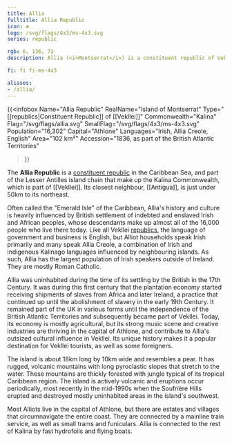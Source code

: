 ```yaml
---
title: Allia
fulltitle: Allia Republic
icon: ☘️
logo: /svg/flags/4x3/ms-4x3.svg
series: republic

rgb: 6, 136, 72
description: Allia (<i>Montserrat</i>) is a constituent republic of Vekllei located in the Lesser Antilles of the Caribbean Sea.

fi: fi fi-ms-4x3

aliases:
- /allia/
---
```

{{<infobox
	 Name="Allia Republic"
	 RealName="Island of Montserrat"
	 Type="[[republics|Constituent Republic]] of [[Vekllei]]"
	 Commonwealth="Kalina"
	 Flag="/svg/flags/allia.svg"
	 SmallFlag="/svg/flags/4x3/ms-4x3.svg"
	 Population="16,302"
	 Capital="Athlone"
	 Languages="Irish, Allia Creole, English"
	 Area="102 km²"
	 Accession="1836, as part of the British Atlantic Territories"
 >}}

The <span class="fi fi-ms-4x3"></span> **Allia Republic** is a [constituent republic](/republics/) in the Caribbean Sea, and part of the Lesser Antilles island chain that make up the Kalina Commonwealth, which is part of [[Vekllei]]. Its closest neighbour, [[Antigua]], is just under 50km to its northeast.

Often called the "Emerald Isle" of the Caribbean, Allia's history and culture is heavily influenced by British settlement of indebted and enslaved Irish and African peoples, whose descendants make up almost all of the 16,000 people who live there today. Like all Vekllei [republics](/republics/), the language of government and business is English, but Alliot households speak Irish primarily and many speak Allia Creole, a combination of Irish and indigenous Kalinago languages influenced by neighbouring islands. As such, Allia has the largest population of Irish speakers outside of Ireland. They are mostly Roman Catholic.

Allia was uninhabited during the time of its settling by the British in the 17th Century. It was during this first century that the plantation economy started receiving shipments of slaves from Africa and later Ireland, a practice that continued up until the abolishment of slavery in the early 19th Century. It remained part of the UK in various forms until the independence of the British Atlantic Territories and subsequently became part of Vekllei. Today, its economy is mostly agricultural, but its strong music scene and creative industries are thriving in the capital of Athlone, and contribute to Allia's outsized cultural influence in Vekllei. Its unique history makes it a popular destination for Vekllei tourists, as well as some foreigners.

The island is about 18km long by 10km wide and resembles a pear. It has rugged, volcanic mountains with long pyroclastic slopes that stretch to the water. These mountains are thickly forested with jungle typical of its tropical Caribbean region. The island is actively volcanic and eruptions occur periodically, most recently in the mid-1990s when the Soufrière Hills erupted and destroyed mostly uninhabited areas in the island's southwest.

Most Alliots live in the capital of Athlone, but there are estates and villages that circumnavigate the entire coast. They are connected by a mainline train service, as well as small trams and funiculars. Allia is connected to the rest of Kalina by fast hydrofoils and flying boats.

